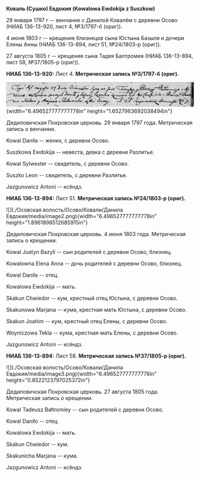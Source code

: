 **Коваль (Сушко) Евдокия (Kowalowa Ewdokija z Suszkow)**

29 января 1797 г -- венчание с Данилой Ковалём с деревни Осово (НИАБ
136-13-920, лист 4, №3/1797-б (ориг)).

4 июня 1803 г -- крещение близнецов сына Юстына Базыля и дочери Елены
Анны (НИАБ 136-13-894, лист 51, №24/1803-р (ориг)).

27 августа 1805 г -- крещение сына Тадея Балтромея (НИАБ 136-13-894,
лист 58, №37/1805-р (ориг)).

**НИАБ 136-13-920:** Лист 4. **Метрическая запись №3/1797-б (ориг).**

![](./media/29f541fef8992d5bea726d736cc60e2175497239.png){width="6.496527777777778in"
height="1.6527963692038494in"}

Дедиловичская Покровская церковь. 29 января 1797 года. Метрическая
запись о венчании.

Kowal Daniła -- жених, с деревни Осовo.

Suszkowa Ewdokija -- невеста, девка с деревни Разлитье.

Kowal Sylwester -- свидетель, с деревни Осовo.

Suszko Leon -- свидетель, с деревни Разлитье.

Jazgunowicz Antoni -- ксёндз.

**НИАБ 136-13-894:** Лист 51. **Метрическая запись №24/1803-р (ориг).**

![](./Осовская волость/Осово/Ковали/Данила Евдокия/media/image2.png){width="6.496527777777778in"
height="1.8961898512685915in"}

Дедиловичская Покровская церковь. 4 июня 1803 года. Метрическая запись о
крещении.

Kowal Justyn Bazyli -- сын родителей с деревни Осовo, близнец.

Kowalowna Elena Anna -- дочь родителей с деревни Осовo, близнец.

Kowal Daniła -- отец.

Kowalowa Ewdokija -- мать.

Skakun Chwiedor -- кум, крестный отец Юстына, с деревни Осовo.

Skakunowa Marjana -- кума, крестная мать Юстына, с деревни Осовo.

Skakun Joahim -- кум, крестный отец Елены, с деревни Осовo.

Woyniczowa Tekla -- кума, крестная мать Елены, с деревни Осовo.

Jazgunowicz Antoni -- ксёндз.

**НИАБ 136-13-894:** Лист 58. **Метрическая запись №37/1805-р (ориг).**

![](./Осовская волость/Осово/Ковали/Данила Евдокия/media/image3.png){width="6.496527777777778in"
height="0.8522123797025372in"}

Дедиловичская Покровская церковь. 27 августа 1805 года. Метрическая
запись о крещении.

Kowal Tadeusz Bałtromiey -- сын родителей с деревни Осовo.

Kowal Daniło -- отец.

Kowalowa Ewdokija -- мать.

Skakun Chwiedor -- кум.

Skakunicha Marjana -- кума.

Jazgunowicz Antoni -- ксёндз.
